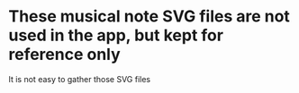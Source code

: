 # These musical note SVG files are not used in the app, but kept for reference only

It is not easy to gather those SVG files